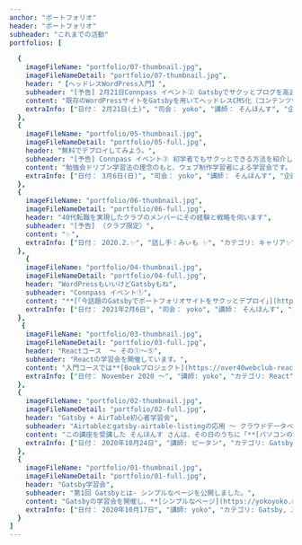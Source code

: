 ```yaml
---
anchor: "ポートフォリオ"
header: "ポートフォリオ"
subheader: "これまでの活動"
portfolios: [

  {
    imageFileName: "portfolio/07-thumbnail.jpg",
    imageFileNameDetail: "portfolio/07-thumbnail.jpg",
    header: "【ヘッドレスWordPress入門】",
    subheader: "[予告] 2月21日Connpass イベント② Gatsbyでサクッとブログを高速化！",
    content: "既存のWordPressサイトをGatsbyを用いてヘッドレスCMS化（コンテンツ管理はWordPressを利用したままフロントエンドを静的サイトジェネレータで生成）して公開する方法について学習します✨✨**[Connpassイベント会場はこちら](https://connpass.com/event/204563/)**✨✨",
    extraInfo: ["日付： 2月21日(土)", "司会： yoko", "講師： そんほんす", "企画： ピータン", "サムネデザイン：N.KAZU","カテゴリ： サイト制作、デプロイ"]
  },
  {
    imageFileName: "portfolio/05-thumbnail.jpg",
    imageFileNameDetail: "portfolio/05-full.jpg",
    header: "無料でデプロイしてみよう。",
    subheader: "[予告] Connpass イベント③ 初学者でもサクッとできる方法を紹介します。",
    content: "勉強会ドリブン学習法の理念のもと、ウェブ制作学習者による学習会です。✨✨**[Connpassイベント会場はこちら](https://over40webclub.connpass.com/event/204362/)**✨✨",
    extraInfo: ["日付： 3月6日(日)", "司会： yoko", "講師： そんほんす", "企画： ピータン", "サムネデザイン：N.KAZU","カテゴリ： WordPress、Gatsby"]
  },
  {
    imageFileName: "portfolio/06-thumbnail.jpg",
    imageFileNameDetail: "portfolio/06-full.jpg",
    header: "40代転職を実現したクラブのメンバーにその経験と戦略を伺います",
    subheader: "[予告] （クラブ限定）",
    content: "✨",
    extraInfo: ["日付： 2020.2.✨", "話し手：みぃも ✨", "カテゴリ: キャリア✨"]
  },
    {
    imageFileName: "portfolio/04-thumbnail.jpg",
    imageFileNameDetail: "portfolio/04-full.jpg",
    header: "WordPressもいいけどGatsbyもね",
    subheader: "Connpass イベント①",
    content: "**[「今話題のGatsbyでポートフォリオサイトをサクッとデプロイ」](https://over40webclub.connpass.com/event/201741/)**開催",
    extraInfo: ["日付： 2021年2月6日", "司会： yoko", "講師： そんほんす", "企画： ピータン","カテゴリ： Gatsby"]
  },
   {
    imageFileName: "portfolio/03-thumbnail.jpg",
    imageFileNameDetail: "portfolio/03-full.jpg",
    header: "Reactコース  ～ その①〜⑤",
    subheader: "Reactの学習会を開催しています。",
    content: "入門コースでは**[Bookプロジェクト](https://over40webclub-react-basic.netlify.app/)**を公開しました。",
    extraInfo: ["日付： November 2020 〜", "講師: yoko", "カテゴリ: React"]
  },
  {
    imageFileName: "portfolio/02-thumbnail.jpg",
    imageFileNameDetail: "portfolio/02-full.jpg",
    header: "Gatsby + AirTable初心者学習会",
    subheader: "Airtableとgatsby-airtable-listingの応用 ～ クラウドデータベースから静的サイトをさくっと作ってみよう",
    content: "この講座を受講した そんほんす さんは、その日のうちに「**[パソコンのべんきょうのためのリンク](https://takamina-link3.netlify.app/)**」を公開しました。",
    extraInfo: ["日付： 2020年10月24日", "講師: ピータン", "カテゴリ: Gatsby, AirTable"]
  },
  {
    imageFileName: "portfolio/01-thumbnail.jpg",
    imageFileNameDetail: "portfolio/01-full.jpg",
    header: "Gatsby学習会",
    subheader: "第1回 Gatsbyとは- シンプルなページを公開しました。",
    content: "Gatsbyの学習会を開催し、**[シンプルなページ](https://yokoyoko.netlify.app/)**を公開しました。",
    extraInfo: ["日付： 2020年10月17日", "講師: yoko", "カテゴリ: Gatsby, JSX, Netlify"]
  }
]
---
```

